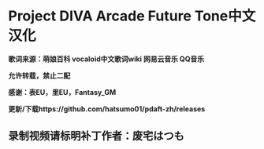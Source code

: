 # Project DIVA Arcade Future Tone中文汉化

**歌词来源：萌娘百科 vocaloid中文歌词wiki 网易云音乐 QQ音乐**

**允许转载，禁止二配**

**感谢：表EU，里EU，Fantasy_GM**

**更新/下载https://github.com/hatsumo01/pdaft-zh/releases**

## 录制视频请标明补丁作者：废宅はつも
